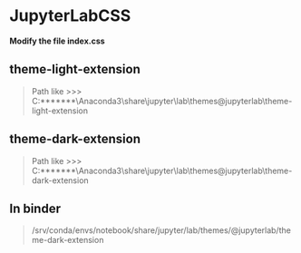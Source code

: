 # JupyterLabCSS

**Modify the file index.css**
## theme-light-extension
> Path like >>> C:\*******\Anaconda3\share\jupyter\lab\themes\@jupyterlab\theme-light-extension
## theme-dark-extension
> Path like >>> C:\*******\Anaconda3\share\jupyter\lab\themes\@jupyterlab\theme-dark-extension
## In binder
> /srv/conda/envs/notebook/share/jupyter/lab/themes/@jupyterlab/theme-dark-extension
